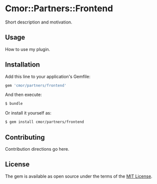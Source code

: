 # Cmor::Partners::Frontend
Short description and motivation.

## Usage
How to use my plugin.

## Installation
Add this line to your application's Gemfile:

```ruby
gem 'cmor/partners/frontend'
```

And then execute:
```bash
$ bundle
```

Or install it yourself as:
```bash
$ gem install cmor/partners/frontend
```

## Contributing
Contribution directions go here.

## License
The gem is available as open source under the terms of the [MIT License](https://opensource.org/licenses/MIT).
